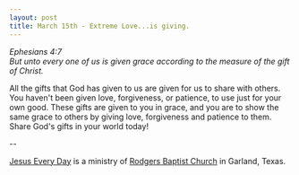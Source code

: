 ```yaml
---
layout: post
title: March 15th - Extreme Love...is giving.
---
```


_Ephesians 4:7  
But unto every one of us is given grace according to the measure of
the gift of Christ._

All the gifts that God has given to us are given for us to share
with others. You haven't been given love, forgiveness, or patience,
to use just for your own good. These gifts are given to you in grace,
and you are to show the same grace to others by giving love,
forgiveness and patience to them. Share God's gifts in your world
today!

 --

<a href=http://jesuseveryday.net>Jesus Every Day</a> is a ministry of <a href=http://rodgersbaptist.net>Rodgers Baptist Church</a> in Garland, Texas.
